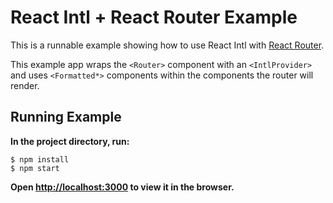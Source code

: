 # React Intl + React Router Example

This is a runnable example showing how to use React Intl with [React Router](https://github.com/reactjs/react-router).

This example app wraps the `<Router>` component with an `<IntlProvider>` and uses `<Formatted*>` components within the components the router will render.

## Running Example

**In the project directory, run:**

```
$ npm install
$ npm start
```

**Open [http://localhost:3000](http://localhost:3000) to view it in the browser.**
